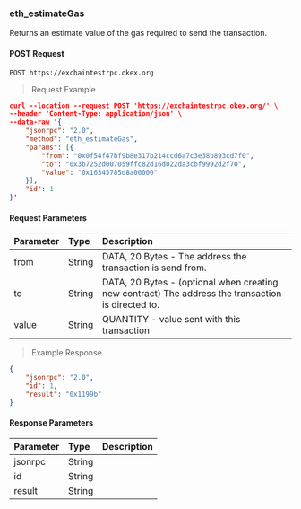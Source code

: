 ### eth_estimateGas
Returns an estimate value of the gas required to send the transaction.



#### POST Request

`POST https://exchaintestrpc.okex.org`

> Request Example

```json
curl --location --request POST 'https://exchaintestrpc.okex.org/' \
--header 'Content-Type: application/json' \
--data-raw '{
	"jsonrpc": "2.0",
	"method": "eth_estimateGas",
	"params": [{
		"from": "0x0f54f47bf9b8e317b214ccd6a7c3e38b893cd7f0",
		"to": "0x3b7252d007059ffc82d16d022da3cbf9992d2f70",
		"value": "0x16345785d8a00000"
	}],
	"id": 1
}'

```

#### Request Parameters

| **Parameter** | **Type** | **Description**                                                                                                                                                                                                                                                      |
| :------------ | :------- | :------------------------------------------------------------------------------------------------------------------------------------------------------------------------------------------------------------------------------------------------------------------- |
| from | String   |  DATA, 20 Bytes - The address the transaction is send from. |
| to | String   |  DATA, 20 Bytes - (optional when creating new contract) The address the transaction is directed to.|
| value | String   | QUANTITY - value sent with this transaction|

> Example Response

```json
{
	"jsonrpc": "2.0",
	"id": 1,
	"result": "0x1199b"
}
```

#### Response Parameters

| **Parameter** | **Type** | **Description**                                                                                                                                                                                                                                                      |
| :------------ | :------- | :------------------------------------------------------------------------------------------------------------------------------------------------------------------------------------------------------------------------------------------------------------------- |
| jsonrpc      | String   |                                                                                                                                                                                                                                                      |
| id           | String   |                                                                                                                                                                                                                                                       |
| result       | String   |                                                                                                                                                                                                                                                     | |
 